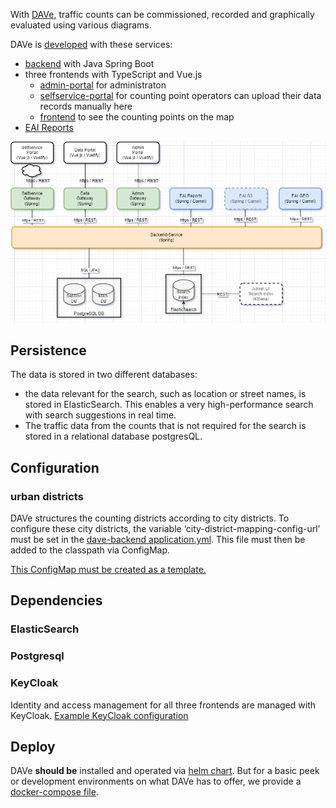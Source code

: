 
With [DAVe](https://opensource.muenchen.de/software/dave.html), traffic counts can be commissioned, recorded and graphically evaluated using various diagrams.

DAVe is [developed](https://opensource.muenchen.de/in-house-development.html) with these services:


* [backend](https://github.com/it-at-m/dave-backend) with Java Spring Boot
* three frontends with TypeScript and Vue.js 
    * [admin-portal](https://github.com/it-at-m/dave-admin-portal) for administraton
    * [selfservice-portal](https://github.com/it-at-m/dave-selfservice-portal) for counting point operators can upload their data records manually here
    * [frontend](https://github.com/it-at-m/dave-frontend) to see the counting points on the map
* [EAI Reports](https://github.com/it-at-m/dave-eai)


![Architecture](../../img/DAVe_Architektur_LS2.drawio.png)


## Persistence

The data is stored in two different databases: 

* the data relevant for the search, such as location or street names, is stored in ElasticSearch. This enables a very high-performance search with search suggestions in real time. 
* The traffic data from the counts that is not required for the search is stored in a relational database postgresQL.

## Configuration

### urban districts

DAVe structures the counting districts according to city districts.
To configure these city districts, the variable ‘city-district-mapping-config-url’ must be set in the [dave-backend application.yml](https://github.com/it-at-m/dave-backend/blob/sprint/src/main/resources/application.yml).
This file must then be added to the classpath via ConfigMap.

[This ConfigMap must be created as a template.](https://github.com/it-at-m/helm-charts/issues/98)


## Dependencies

### ElasticSearch


### Postgresql

### KeyCloak

Identity and access management for all three frontends are managed with KeyCloak.
[Example KeyCloak configuration](https://github.com/it-at-m/dave-backend/blob/sprint/sso-config/sso-client.json)


## Deploy

DAVe __should be__ installed and operated via [helm chart](https://artifacthub.io/packages/helm/it-at-m/dave?modal=install).
But for a basic peek or development environments on what DAVe has to offer, we provide a [docker-compose file](docker-compose.md).


